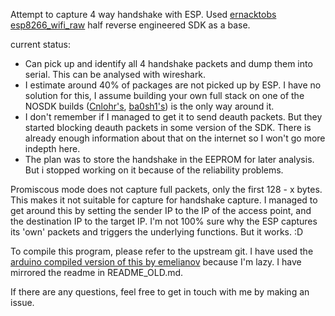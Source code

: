 Attempt to capture 4 way handshake with ESP.
Used [ernacktobs esp8266_wifi_raw](https://github.com/ernacktob/esp8266_wifi_raw) half reverse engineered SDK as a base.

current status:
- Can pick up and identify all 4 handshake packets and dump them into serial. This can be analysed with wireshark.
- I estimate around 40% of packages are not picked up by ESP. I have no solution for this, I assume building your own full stack on one of the NOSDK builds ([Cnlohr's](https://github.com/cnlohr/nosdk8266), [ba0sh1's](https://github.com/pvvx/SDKnoWiFi)) is the only way around it.
- I don't remember if I managed to get it to send deauth packets. But they started blocking deauth packets in some version of the SDK. There is already enough information about that on the internet so I won't go more indepth here.
- The plan was to store the handshake in the EEPROM for later analysis. But i stopped working on it because of the reliability problems.

Promiscous mode does not capture full packets, only the first 128 - x bytes. This makes it not suitable for capture for handshake capture. I managed to get around this by setting the sender IP to the IP of the access point, and the destination IP to the target IP. I'm not 100% sure why the ESP captures its 'own' packets and triggers the underlying functions. But it works. :D

To compile this program, please refer to the upstream git. I have used the [arduino compiled version of this by emelianov](https://github.com/emelianov/esp8266_wifi_raw) because I'm lazy. I have mirrored the readme in README_OLD.md.

If there are any questions, feel free to get in touch with me by making an issue.
